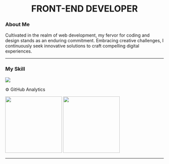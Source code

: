 
<h1 align="center" >FRONT-END DEVELOPER</h1>

### About Me
<p>
Cultivated in the realm of web development, my fervor for coding and design stands as an enduring commitment. Embracing creative challenges, I continuously seek innovative solutions to craft compelling digital experiences.
</p>
<hr >

### My Skill
<img src="https://skillicons.dev/icons?i=js,html,css,ts,react,git,)](https://skillicons.dev" >

⚙️ GitHub Analytics
<div >
  <img height="180em" src="https://github-readme-stats.vercel.app/api?username=MarcosApodaca&theme=dark&show_icons=true&hide_border=true&count_private=true"/>
  <img height="180em"  src="https://github-readme-stats.vercel.app/api/top-langs/?username=MarcosApodaca&theme=dark&show_icons=true&hide_border=true&layout=compact"/>
</div>
<hr>
